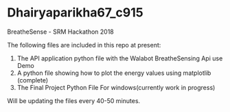 # Dhairyaparikha67_c915

BreatheSense - SRM Hackathon 2018

The following files are included in this repo at present:

1. The API application python file with the Walabot BreatheSensing Api use Demo
2. A python file showing how to plot the energy values using matplotlib (complete)
3. The Final Project Python File For windows(currently work in progress)

Will be updating the files every 40-50 minutes.
